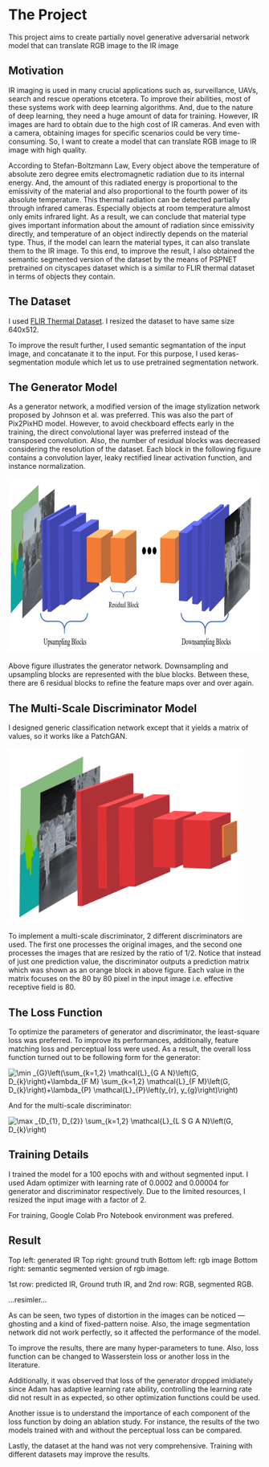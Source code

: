 # The Project

This project aims to create partially novel generative adversarial network model that can translate RGB image to the IR image

## Motivation

IR imaging is used in many crucial applications such as, surveillance, UAVs, search and rescue operations etcetera. To improve their abilities, most of these systems work with deep learning algorithms. And, due to the nature of deep learning, they need a huge amount of data for training. However, IR images are hard to obtain due to the high cost of IR cameras. And even with a camera, obtaining images for specific scenarios could be very time-consuming. So, I want to create a model that can translate RGB image to IR image with high quality.

According to Stefan-Boltzmann Law, Every object above the temperature of absolute zero degree emits electromagnetic radiation due to its internal energy. And, the amount of this radiated energy is proportional to the emissivity of the material and also proportional to the fourth power of its absolute temperature. This thermal radiation can be detected partially through infrared cameras. Especially objects at room temperature almost only emits infrared light.
As a result, we can conclude that material type gives important information about the amount of radiation since emissivity directly, and temperature of an object indirectly depends on the material type. Thus, if the model can learn the material types, it can also translate them to the IR image. To this end, to improve the result, I also obtained the semantic segmented version of the dataset by the means of PSPNET pretrained on cityscapes dataset which is a similar to FLIR thermal dataset in terms of objects they contain.


## The Dataset

I used [FLIR Thermal Dataset](https://www.flir.com/oem/adas/adas-dataset-form/). I resized the dataset to have same size 640x512.

To improve the result further, I used semantic segmantation of the input image, and concatanate it to the input. For this purpose, I used keras-segmentation module which let us to use pretrained segmentation network.

## The Generator Model

As a generator network, a modified version of the image stylization network proposed by Johnson et al. was preferred. This was also the part of Pix2PixHD model. However, to avoid checkboard effects early in the training, the direct convolutional layer was preferred instead of the transposed convolution. Also, the number of residual blocks was decreased considering the resolution of the dataset. Each block in the following figuure contains a convolution layer, leaky rectified linear activation function, and instance normalization.

<img src="gen.png" alt="hi" class="center"  width=auto height= 350px>

Above figure illustrates the generator network. Downsampling and upsampling blocks are represented with the blue blocks. Between these, there are 6 residual blocks to refine the feature maps over and over again.

## The Multi-Scale Discriminator Model

I designed generic classification network except that it yields a matrix of values, so it works like a PatchGAN.  

<img src="disc.png" alt="hi" class="center"  width=auto height= 350px>

To implement a multi-scale discriminator, 2 different discriminators are used. The first one processes the original images, and the second one processes the images that are resized by the ratio of 1/2.
Notice that instead of just one prediction value, the discriminator outputs a prediction matrix which was shown as an orange block in above figure. Each value in the matrix focuses on the 80 by 80 pixel in the input image i.e. effective receptive field is 80.

## The Loss Function

To optimize the parameters of generator and discriminator, the least-square loss was preferred. To improve its performances, additionally, feature matching loss and perceptual loss were used. As a result, the overall loss function turned out to be following form for the generator:

<img src="https://latex.codecogs.com/svg.image?\min&space;_{G}\left(\sum_{k=1,2}&space;\mathcal{L}_{L&space;S&space;G&space;A&space;N}\left(G,&space;D_{k}\right)&plus;\lambda_{F&space;M}&space;\sum_{k=1,2}&space;\mathcal{L}_{F&space;M}\left(G,&space;D_{k}\right)&plus;\lambda_{P}&space;\mathcal{L}_{P}\left(y_{r},&space;y_{g}\right)\right)" title="\min _{G}\left(\sum_{k=1,2} \mathcal{L}_{G A N}\left(G, D_{k}\right)+\lambda_{F M} \sum_{k=1,2} \mathcal{L}_{F M}\left(G, D_{k}\right)+\lambda_{P} \mathcal{L}_{P}\left(y_{r}, y_{g}\right)\right)" />

And for the multi-scale discriminator:

<img src="https://latex.codecogs.com/svg.image?\max&space;_{D_{1},&space;D_{2}}&space;\sum_{k=1,2}&space;\mathcal{L}_{L&space;S&space;G&space;A&space;N}\left(G,&space;D_{k}\right)" title="\max _{D_{1}, D_{2}} \sum_{k=1,2} \mathcal{L}_{L S G A N}\left(G, D_{k}\right)" />


## Training Details

I trained the model for a 100 epochs with and without segmented input. I used Adam optimizer with learning rate of 0.0002 and 0.00004 for generator and discriminator respectively. Due to the limited resources, I resized the input image with a factor of 2.

For training, Google Colab Pro Notebook environment was prefered.

## Result

Top left: generated IR
Top right: ground truth
Bottom left: rgb image
Bottom right: semantic segmented version of rgb image.

1st row: predicted IR, Ground truth IR, and 2nd row: RGB, segmented RGB.


...resimler...

As can be seen, two types of distortion in the images can be noticed — ghosting and a kind of fixed-pattern noise. Also, the image segmentation network did not work perfectly, so it affected the performance of the model.

To improve the results, there are many hyper-parameters to tune. Also, loss function can be changed to Wasserstein loss or another loss in the literature. 

Additionally, it was observed that loss of the generator dropped imidiately since Adam has adaptive learning rate ability, controlling the learning rate did not result in as expected, so other optimization functions could be used.

Another issue is to understand the importance of each component of the loss function by doing an ablation study. For instance, the results of the two models trained with and without the perceptual loss can be compared.

Lastly, the dataset at the hand was not very comprehensive. Training with different datasets may improve the results.

